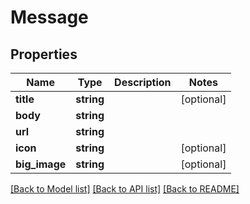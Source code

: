 # Message

## Properties
Name | Type | Description | Notes
------------ | ------------- | ------------- | -------------
**title** | **string** |  | [optional] 
**body** | **string** |  | 
**url** | **string** |  | 
**icon** | **string** |  | [optional] 
**big_image** | **string** |  | [optional] 

[[Back to Model list]](../README.md#documentation-for-models) [[Back to API list]](../README.md#documentation-for-api-endpoints) [[Back to README]](../README.md)


